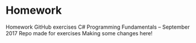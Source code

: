 # Homework
Homework GitHub exercises
C# Programming Fundamentals – September 2017
Repo made for exercises
Making some changes here!
